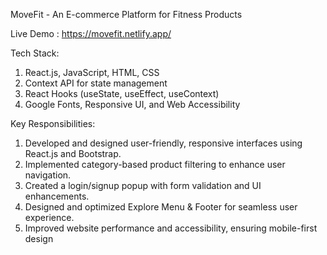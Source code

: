 MoveFit - An E-commerce Platform for Fitness Products 

Live Demo : https://movefit.netlify.app/ 

Tech Stack:
1. React.js, JavaScript, HTML, CSS
2. Context API for state management
3. React Hooks (useState, useEffect, useContext)
4. Google Fonts, Responsive UI, and Web Accessibility

Key Responsibilities:
1. Developed and designed user-friendly, responsive interfaces using React.js and Bootstrap.
2. Implemented category-based product filtering to enhance user navigation.
3. Created a login/signup popup with form validation and UI enhancements.
4. Designed and optimized Explore Menu & Footer for seamless user experience.
5. Improved website performance and accessibility, ensuring mobile-first design
